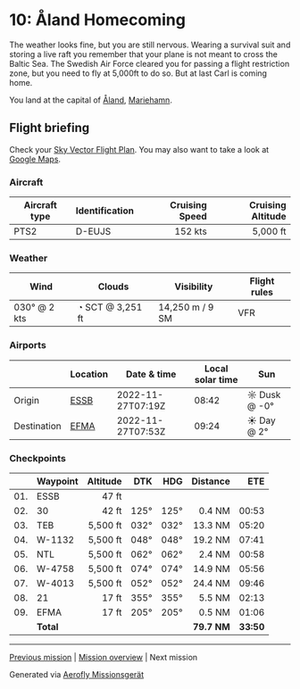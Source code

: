 10: Åland Homecoming
==================

The weather looks fine, but you are still nervous. Wearing a survival suit and storing a live raft you remember that your plane is not meant to cross the Baltic Sea. The Swedish Air Force cleared you for passing a flight restriction zone, but you need to fly at 5,000ft to do so. But at last Carl is coming home.

You land at the capital of [Åland](https://en.wikipedia.org/wiki/%C3%85land), [Mariehamn](https://en.wikipedia.org/wiki/Mariehamn).

Flight briefing
---------------

Check your [Sky Vector Flight Plan](https://skyvector.com/?ll=59.349212876682174,17.947082002626985&chart=301&zoom=3&fpl=N0152A050%20ESSB%205932N01812E%205944N01842E%205945N01846E%205948N01915E%206002N01955E%20EFMA). You may also want to take a look at [Google Maps](https://www.google.com/maps/@?api=1&map_action=map&center=59.349212876682174,17.947082002626985&zoom=12&basemap=terrain).

### Aircraft

| Aircraft type | Identification | Cruising Speed | Cruising Altitude |
|---------------|----------------|---------------:|------------------:|
| PTS2          | D-EUJS         |        152 kts |          5,000 ft |

### Weather

| Wind         | Clouds          | Visibility       | Flight rules |
|--------------|-----------------|------------------|--------------|
| 030° @ 2 kts | ◔ SCT @ 3,251 ft | 14,250 m / 9 SM | VFR |

### Airports

|             | Location                                   | Date & time    | Local solar time | Sun |
|-------------|--------------------------------------------|----------------|------------------|-----|
| Origin      | [ESSB](https://skyvector.com/airport/ESSB) | 2022-11-27T07:19Z | 08:42 | ☼ Dusk @ -0° |
| Destination | [EFMA](https://skyvector.com/airport/EFMA) | 2022-11-27T07:53Z | 09:24 | ☀ Day @ 2° |

### Checkpoints

|     | Waypoint  | Altitude  | DTK  | HDG  | Distance |   ETE |
|:---:|-----------|----------:|-----:|-----:|---------:|------:|
| 01. | ESSB      |     47 ft |      |      |          |       |
| 02. | 30        |     42 ft | 125° | 125° |   0.4 NM | 00:53 |
| 03. | TEB       |  5,500 ft | 032° | 032° |  13.3 NM | 05:20 |
| 04. | W-1132    |  5,500 ft | 048° | 048° |  19.2 NM | 07:41 |
| 05. | NTL       |  5,500 ft | 062° | 062° |   2.4 NM | 00:58 |
| 06. | W-4758    |  5,500 ft | 074° | 074° |  14.9 NM | 05:56 |
| 07. | W-4013    |  5,500 ft | 052° | 052° |  24.4 NM | 09:46 |
| 08. | 21        |     17 ft | 355° | 355° |   5.5 NM | 02:13 |
| 09. | EFMA      |     17 ft | 205° | 205° |   0.5 NM | 01:06 |
|     | **Total** |           |      |      | **79.7 NM** | **33:50** |

----

[Previous mission](./09_finally_stockholm.md) | [Mission overview](./README.md) | Next mission

Generated via [Aerofly Missionsgerät](https://github.com/fboes/aerofly-missions)
